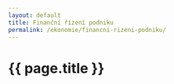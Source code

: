 ```yaml
---
layout: default
title: Finanční řízení podniku
permalink: /ekonomie/financni-rizeni-podniku/
---
```


{{ page.title }}
================
